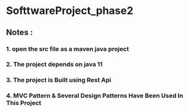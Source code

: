 # SofttwareProject_phase2
## Notes : 
### 1. open the src file as a maven java project
### 2. The project depends on java 11
### 3. The project is Built using Rest Api
### 4. MVC Pattern & Several Design Patterns Have Been Used In This Project 
